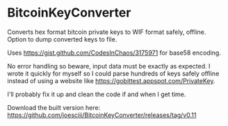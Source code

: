 # BitcoinKeyConverter
Converts hex format bitcoin private keys to WIF format safely, offline. Option to dump converted keys to file.

Uses https://gist.github.com/CodesInChaos/3175971 for base58 encoding.

No error handling so beware, input data must be exactly as expected. I wrote it quickly for myself so I could parse hundreds of keys safely offline instead of using a website like https://gobittest.appspot.com/PrivateKey. 

I'll probably fix it up and clean the code if and when I get time.

Download the built version here:
https://github.com/joesciii/BitcoinKeyConverter/releases/tag/v0.11



